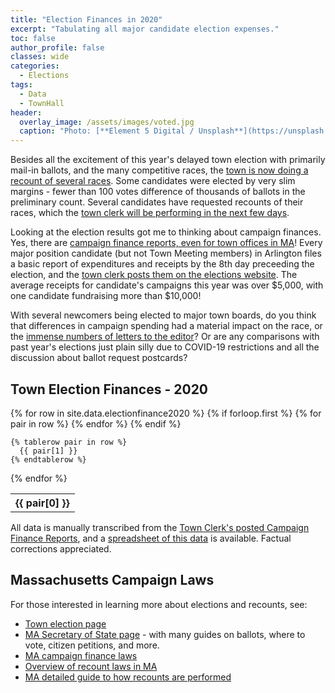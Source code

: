 ```yaml
---
title: "Election Finances in 2020"
excerpt: "Tabulating all major candidate election expenses."
toc: false
author_profile: false
classes: wide
categories:
  - Elections
tags:
  - Data
  - TownHall
header:
  overlay_image: /assets/images/voted.jpg
  caption: "Photo: [**Element 5 Digital / Unsplash**](https://unsplash.com/@element5digital)"
---
```


Besides all the excitement of this year's delayed town election with primarily mail-in ballots, and the many competitive races, the [town is now doing a recount of several races](https://yourarlington.com/arlington-archives/town-school/elections/17379-recount-061920.html).  Some candidates were elected by very slim margins - fewer than 100 votes difference of thousands of ballots in the preliminary count.  Several candidates have requested recounts of their races, which the [town clerk will be performing in the next few days](https://www.arlingtonma.gov/Home/Components/News/News/10294/).

Looking at the election results got me to thinking about campaign finances.  Yes, there are [campaign finance reports, even for town offices in MA](https://www.ocpf.us/Legal/CampaignFinanceLaw)!  Every major position candidate (but not Town Meeting members) in Arlington files a basic report of expenditures and receipts by the 8th day preceeding the election, and the [town clerk posts them on the elections website](https://www.arlingtonma.gov/town-governance/elections-voting/2020-election-results).  The average receipts for candidate's campaigns this year was over $5,000, with one candidate fundraising more than $10,000!

With several newcomers being elected to major town boards, do you think that differences in campaign spending had a material impact on the race, or the [immense numbers of letters to the editor](https://yourarlington.com/easyblog.html)?  Or are any comparisons with past year's elections just plain silly due to COVID-19 restrictions and all the discussion about ballot request postcards?

## Town Election Finances - 2020

<table class="table">
  {% for row in site.data.electionfinance2020 %}
    {% if forloop.first %}
    <tr>
      {% for pair in row %}
        <th>{{ pair[0] }}</th>
      {% endfor %}
    </tr>
    {% endif %}

    {% tablerow pair in row %}
      {{ pair[1] }}
    {% endtablerow %}
  {% endfor %}
</table>

All data is manually transcribed from the [Town Clerk's posted Campaign Finance Reports](https://www.arlingtonma.gov/town-governance/elections-voting/2020-election-results), and a [spreadsheet of this data](https://github.com/ShaneCurcuru/menotomymatters/blob/master/_data/electionfinance2020.csv) is available.  Factual corrections appreciated.

## Massachusetts Campaign Laws

For those interested in learning more about elections and recounts, see:

- [Town election page](https://arlingtonma.gov/elections)
- [MA Secretary of State page](https://www.sec.state.ma.us/ele/eleidx.htm) - with many guides on ballots, where to vote, citizen petitions, and more.
- [MA campaign finance laws](https://www.mass.gov/law-library/970-cmr)
- [Overview of recount laws in MA](https://ballotpedia.org/Recount_laws_in_Massachusetts)
- [MA detailed guide to how recounts are performed](https://www.sec.state.ma.us/ele/elepdf/Election-Recounts.pdf)